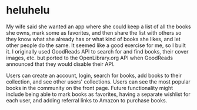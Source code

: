 # heluhelu
My wife said she wanted an app where she could keep a list of all the 
books she owns, mark some as favorites, and then share the list with 
others so they know what she already has or what kind of books she 
likes, and let other people do the same. It seemed like a good exercise 
for me, so I built it. I originally used GoodReads API to search for and 
find books, their cover images, etc. but ported to the OpenLibrary.org 
API when GoodReads announced that they would disable their API.

Users can create an account, login, search for books, add books to their 
collection, and see other users' collections. Users can see the most 
popular books in the community on the front page. Future functionality 
might include being able to mark books as favorites, having a separate 
wishlist for each user, and adding referral links to Amazon to purchase 
books.
